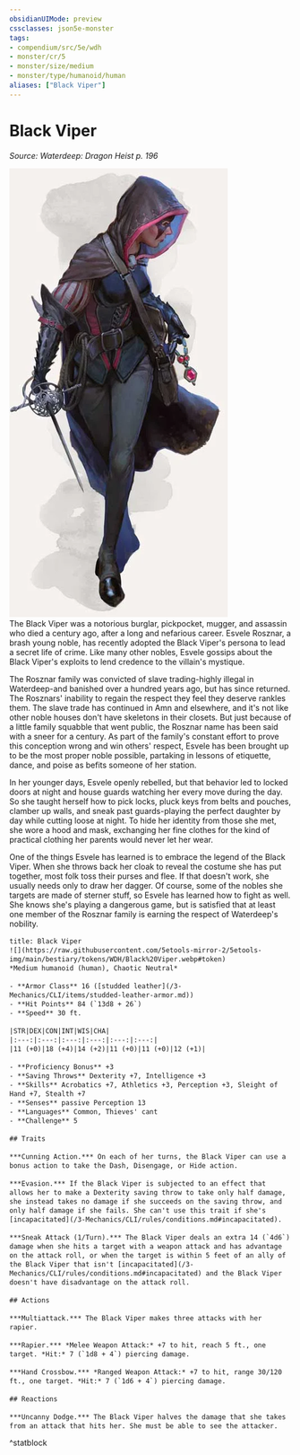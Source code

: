 ```yaml
---
obsidianUIMode: preview
cssclasses: json5e-monster
tags:
- compendium/src/5e/wdh
- monster/cr/5
- monster/size/medium
- monster/type/humanoid/human
aliases: ["Black Viper"]
---
```

# Black Viper
*Source: Waterdeep: Dragon Heist p. 196*  

![](https://raw.githubusercontent.com/5etools-mirror-2/5etools-img/main/bestiary/WDH/Black%20Viper.webp#right)  
The Black Viper was a notorious burglar, pickpocket, mugger, and assassin who died a century ago, after a long and nefarious career. Esvele Rosznar, a brash young noble, has recently adopted the Black Viper's persona to lead a secret life of crime. Like many other nobles, Esvele gossips about the Black Viper's exploits to lend credence to the villain's mystique.

The Rosznar family was convicted of slave trading-highly illegal in Waterdeep-and banished over a hundred years ago, but has since returned. The Rosznars' inability to regain the respect they feel they deserve rankles them. The slave trade has continued in Amn and elsewhere, and it's not like other noble houses don't have skeletons in their closets. But just because of a little family squabble that went public, the Rosznar name has been said with a sneer for a century. As part of the family's constant effort to prove this conception wrong and win others' respect, Esvele has been brought up to be the most proper noble possible, partaking in lessons of etiquette, dance, and poise as befits someone of her station.

In her younger days, Esvele openly rebelled, but that behavior led to locked doors at night and house guards watching her every move during the day. So she taught herself how to pick locks, pluck keys from belts and pouches, clamber up walls, and sneak past guards-playing the perfect daughter by day while cutting loose at night. To hide her identity from those she met, she wore a hood and mask, exchanging her fine clothes for the kind of practical clothing her parents would never let her wear.

One of the things Esvele has learned is to embrace the legend of the Black Viper. When she throws back her cloak to reveal the costume she has put together, most folk toss their purses and flee. If that doesn't work, she usually needs only to draw her dagger. Of course, some of the nobles she targets are made of sterner stuff, so Esvele has learned how to fight as well. She knows she's playing a dangerous game, but is satisfied that at least one member of the Rosznar family is earning the respect of Waterdeep's nobility.


```ad-statblock
title: Black Viper
![](https://raw.githubusercontent.com/5etools-mirror-2/5etools-img/main/bestiary/tokens/WDH/Black%20Viper.webp#token)
*Medium humanoid (human), Chaotic Neutral*

- **Armor Class** 16 ([studded leather](/3-Mechanics/CLI/items/studded-leather-armor.md))
- **Hit Points** 84 (`13d8 + 26`) 
- **Speed** 30 ft.

|STR|DEX|CON|INT|WIS|CHA|
|:---:|:---:|:---:|:---:|:---:|:---:|
|11 (+0)|18 (+4)|14 (+2)|11 (+0)|11 (+0)|12 (+1)|

- **Proficiency Bonus** +3
- **Saving Throws** Dexterity +7, Intelligence +3
- **Skills** Acrobatics +7, Athletics +3, Perception +3, Sleight of Hand +7, Stealth +7
- **Senses** passive Perception 13
- **Languages** Common, Thieves' cant
- **Challenge** 5

## Traits

***Cunning Action.*** On each of her turns, the Black Viper can use a bonus action to take the Dash, Disengage, or Hide action.

***Evasion.*** If the Black Viper is subjected to an effect that allows her to make a Dexterity saving throw to take only half damage, she instead takes no damage if she succeeds on the saving throw, and only half damage if she fails. She can't use this trait if she's [incapacitated](/3-Mechanics/CLI/rules/conditions.md#incapacitated).

***Sneak Attack (1/Turn).*** The Black Viper deals an extra 14 (`4d6`) damage when she hits a target with a weapon attack and has advantage on the attack roll, or when the target is within 5 feet of an ally of the Black Viper that isn't [incapacitated](/3-Mechanics/CLI/rules/conditions.md#incapacitated) and the Black Viper doesn't have disadvantage on the attack roll.

## Actions

***Multiattack.*** The Black Viper makes three attacks with her rapier.

***Rapier.*** *Melee Weapon Attack:* +7 to hit, reach 5 ft., one target. *Hit:* 7 (`1d8 + 4`) piercing damage.

***Hand Crossbow.*** *Ranged Weapon Attack:* +7 to hit, range 30/120 ft., one target. *Hit:* 7 (`1d6 + 4`) piercing damage.

## Reactions

***Uncanny Dodge.*** The Black Viper halves the damage that she takes from an attack that hits her. She must be able to see the attacker.
```
^statblock